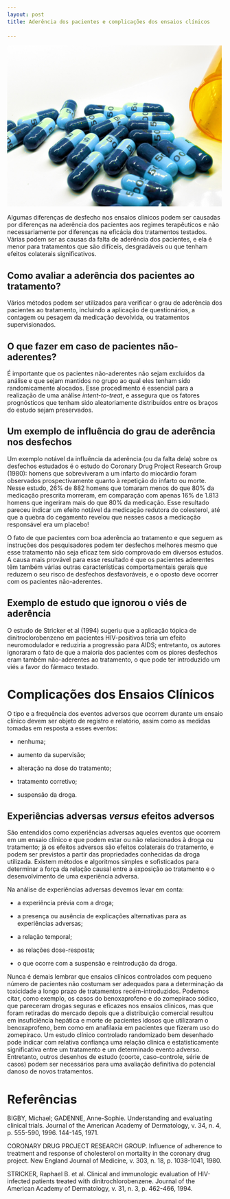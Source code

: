 ```yaml
---
layout: post
title: Aderência dos pacientes e complicações dos ensaios clínicos

---
```

<img src="/images/blue-pills.jpg" width="500">

Algumas diferenças de desfecho nos ensaios clínicos podem ser causadas por diferenças na aderência dos pacientes aos regimes terapêuticos e não necessariamente por diferenças na eficácia dos tratamentos testados. Várias podem ser as causas da falta de aderência dos pacientes, e ela é menor para tratamentos que são difíceis, desgradáveis ou que tenham efeitos colaterais significativos.

## Como avaliar a aderência dos pacientes ao tratamento?

Vários métodos podem ser utilizados para verificar o grau de aderência dos pacientes ao tratamento, incluindo a aplicação de questionários, a contagem ou pesagem da medicação devolvida, ou tratamentos supervisionados.

## O que fazer em caso de pacientes não-aderentes?

É importante que os pacientes não-aderentes não sejam excluídos da análise e que sejam mantidos no grupo ao qual eles tenham sido randomicamente alocados. Esse procedimento é essencial para a realização de uma análise *intent-to-treat*, e assegura que os fatores prognósticos que tenham sido aleatoriamente distribuídos entre os braços do estudo sejam preservados.

## Um exemplo de influência do grau de aderência nos desfechos

Um exemplo notável da influência da aderência (ou da falta dela) sobre os desfechos estudados é o estudo do Coronary Drug Project Research Group (1980): homens que sobreviveram a um infarto do miocárdio foram observados prospectivamente quanto à repetição do infarto ou morte. Nesse estudo, 26% de 882 homens que tomaram menos do que 80% da medicação prescrita morreram, em comparação com apenas 16% de 1.813  homens que ingeriram mais do que 80% da medicação. Esse resultado pareceu indicar um efeito notável da medicação redutora do colesterol, até que a quebra do cegamento revelou que nesses casos a medicação responsável era um placebo!

O fato de que pacientes com boa aderência ao tratamento e que seguem as instruções dos pesquisadores podem ter desfechos melhores mesmo que esse tratamento não seja eficaz tem sido comprovado em diversos estudos. 
A causa mais provável para esse resultado é que os pacientes aderentes têm também várias outras características comportamentais gerais que reduzem o seu risco de desfechos desfavoráveis, e o oposto deve ocorrer com os pacientes não-aderentes.

## Exemplo de estudo que ignorou o viés de aderência

O estudo de Stricker et al (1994) sugeriu que a aplicação tópica de dinitroclorobenzeno em pacientes HIV-positivos teria um efeito neuromodulador e reduziria a progressão para AIDS; entretanto, os autores ignoraram o fato de que a maioria dos pacientes com os piores desfechos eram também não-aderentes ao tratamento, o que pode ter introduzido um viés a favor do fármaco testado.

# Complicações dos Ensaios Clínicos

O tipo e a frequência dos eventos adversos que ocorrem durante um ensaio clínico devem ser objeto de registro e relatório, assim como as medidas tomadas em resposta a esses eventos: 


- nenhuma;

- aumento da supervisão;

- alteração na dose do tratamento;

- tratamento corretivo;

- suspensão da droga. 

## Experiências adversas *versus* efeitos adversos

São entendidos como experiências adversas aqueles eventos que ocorrem em um ensaio clínico e que podem estar ou não relacionados à droga ou tratamento; já os efeitos adversos são efeitos colaterais do tratamento, e podem ser previstos a partir das propriedades conhecidas da droga utilizada.
Existem métodos e algoritmos simples e sofisticados para determinar a força da relação causal entre a exposição ao tratamento e o desenvolvimento de uma experiência adversa.

Na análise de experiências adversas devemos levar em conta:

- a experiência prévia com a droga;

- a presença ou ausência de explicações alternativas para as experiências adversas;

- a relação temporal; 

- as relações dose-resposta;

- o que ocorre com a suspensão e reintrodução da droga.

Nunca é demais lembrar que ensaios clínicos controlados com pequeno número de pacientes não costumam ser adequados para a determinação da toxicidade a longo prazo de tratamentos recém-introduzidos. Podemos citar, como exemplo, os casos do benoxaprofeno e do zomepiraco sódico, que pareceram drogas seguras e eficazes nos ensaios clínicos, mas que foram retiradas do mercado depois que a distribuição comercial resultou em insuficiência hepática e morte de pacientes idosos que utilizaram o benoxaprofeno, bem como em anafilaxia em pacientes que fizeram uso do zomepiraco.
Um estudo clínico controlado randomizado bem desenhado pode indicar com relativa confiança uma relação clínica e estatisticamente significativa entre um tratamento e um determinado evento adverso. Entretanto, outros desenhos de estudo (coorte, caso-controle, série de casos) podem ser necessários para uma avaliação definitiva do potencial danoso de novos tratamentos.




# Referências

BIGBY, Michael; GADENNE, Anne-Sophie. Understanding and evaluating clinical trials. Journal of the
American Academy of Dermatology, v. 34, n. 4, p. 555-590, 1996.
144-145, 1971.

CORONARY DRUG PROJECT RESEARCH GROUP. Influence of adherence to treatment and
response of cholesterol on mortality in the coronary drug project. New England Journal of Medicine, v.
303, n. 18, p. 1038-1041, 1980.

STRICKER, Raphael B. et al. Clinical and immunologic evaluation of HIV-infected patients treated with
dinitrochlorobenzene. Journal of the American Academy of Dermatology, v. 31, n. 3, p. 462-466, 1994.














